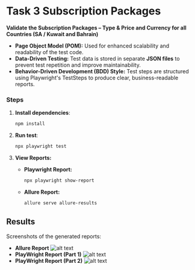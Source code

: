 # Task 3 Subscription Packages

**Validate the Subscription Packages – Type & Price and Currency 
for all Countries (SA / Kuwait and Bahrain)**  

* **Page Object Model (POM):** Used for enhanced scalability and readability of the test code.
* **Data-Driven Testing:** Test data is stored in separate **JSON files** to prevent test repetition and improve maintainability.
* **Behavior-Driven Development (BDD) Style:** Test steps are structured using Playwright's TestSteps to produce clear, business-readable reports.

### Steps   
1. **Install dependencies**:
    ```bash
   npm install
2. **Run test**:  
   ```bash
   npx playwright test
3.  **View Reports:**

    * **Playwright Report:**

        ```bash
        npx playwright show-report
        ```

    * **Allure Report:**

        ```bash
        allure serve allure-results
        ```
## Results 
   Screenshots of the generated reports:

* **Allure Report** 
   ![alt text](Allure-Report.png)    
 * **PlayWright Report (Part 1)** 
   ![alt text](PR-Report-1.png) 
* **PlayWright Report (Part 2)**
   ![alt text](PR-Report-2.png)

